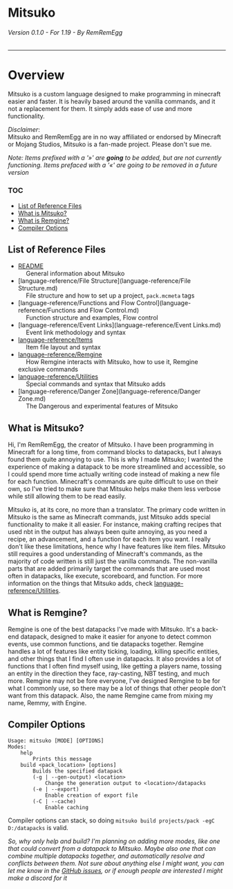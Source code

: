 <h1>Mitsuko</h1>
<h6>Version 0.1.0 - For 1.19 - By RemRemEgg</h6>

---

# Overview

Mitsuko is a custom language designed to make programming in minecraft easier and faster. It is heavily based around the
vanilla commands, and it not a replacement for them. It simply adds ease of use and more functionality.

*Disclaimer*:<br>Mitsuko and RemRemEgg are in no way affiliated or endorsed by Minecraft or Mojang Studios, Mitsuko is a
fan-made project. Please don't sue me.

*Note: Items prefixed with a '»' are **going** to be added, but are not currently functioning. Items prefaced with a '«'
are going to be removed in a future version*

### TOC

* [List of Reference Files](#list-of-reference-files)
* [What is Mitsuko?](#what-is-mitsuko)
* [What is Remgine?](#what-is-remgine)
* [Compiler Options](#compiler-options)

## List of Reference Files

* [README](README.md)<br>&emsp; General information about Mitsuko
* [language-reference/File Structure](language-reference/File Structure.md)<br>&emsp; File structure and how to set up a
  project, `pack.mcmeta` tags
* [language-reference/Functions and Flow Control](language-reference/Functions and Flow Control.md)<br>&emsp; Function
  structure and examples, Flow control
* [language-reference/Event Links](language-reference/Event Links.md)<br>&emsp; Event link methodology and syntax
* [language-reference/Items](language-reference/Items.md)<br>&emsp; Item file layout and syntax
* [language-reference/Remgine](language-reference/Remgine.md)<br>&emsp; How Remgine interacts with Mitsuko, how to use
  it, Remgine exclusive commands
* [language-reference/Utilities](language-reference/Utilities.md)<br>&emsp; Special commands and syntax that Mitsuko
  adds
* [language-reference/Danger Zone](language-reference/Danger Zone.md)<br>&emsp; The Dangerous and experimental features
  of Mitsuko

## What is Mitsuko?

Hi, I'm RemRemEgg, the creator of Mitsuko. I have been programming in Minecraft for a long time, from command blocks to
datapacks, but I always found them quite annoying to use. This is why I made Mitsuko; I wanted the experience of making
a datapack to be more streamlined and accessible, so I could spend more time actually writing code instead of making a
new file for each function. Minecraft's commands are quite difficult to use on their own, so I've tried to make sure
that Mitsuko helps make them less verbose while still allowing them to be read easily.

Mitsuko is, at its core, no more than a translator. The primary code written in Mitsuko is the same as Minecraft
commands, just Mitsuko adds special functionality to make it all easier. For instance, making crafting recipes that used
nbt in the output has always been quite annoying, as you need a recipe, an advancement, and a function for each item you
want. I really don't like these limitations, hence why I have features like item files. Mitsuko still requires a good
understanding of Minecraft's commands, as the majority of code written is still just the vanilla commands. The
non-vanilla parts that are added primarily target the commands that are used most often in datapacks, like execute,
scoreboard, and function. For more information on the things that Mitsuko adds,
check [language-reference/Utilities](language-reference/Utilities.md).

## What is Remgine?

Remgine is one of the best datapacks I've made with Mitsuko. It's a back-end datapack, designed to make it easier for
anyone to detect common events, use common functions, and tie datapacks together. Remgine handles a lot of features like
entity ticking, loading, killing specific entities, and other things that I find I often use in datapacks. It also
provides a lot of functions that I often find myself using, like getting a players name, tossing an entity in the
direction they face, ray-casting, NBT testing, and much more. Remgine may not be fore everyone, I've designed Remgine to
be for what I commonly use, so there may be a lot of things that other people don't want from this datapack. Also, the
name Remgine came from mixing my name, Remmy, with Engine.

## Compiler Options

```
Usage: mitsuko [MODE] [OPTIONS]
Modes:
	help
		Prints this message
	build <pack_location> [options]
		Builds the specified datapack
		(-g | --gen-output) <location>
			Change the generation output to <location>/datapacks
		(-e | --export)
			Enable creation of export file
		(-C | --cache)
			Enable caching
```

Compiler options can stack, so doing `mitsuko build projects/pack -egC D:/datapacks` is valid.

*So, why only help and build? I'm planning on adding more modes, like one that could convert from a datapack to Mitsuko.
Maybe also one that can combine multiple datapacks together, and automatically resolve and conflicts between them. Not
sure about anything else I might want, you can let me know in
the [GitHub issues](https://github.com/RemRemEgg/mitsuko/issues), or if enough people are interested I might make a
discord for it*